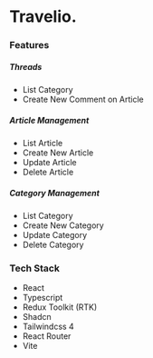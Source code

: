 # Travelio.

### Features

##### Threads
- List Category
- Create New Comment on Article

##### Article Management
- List Article
- Create New Article
- Update Article
- Delete Article

##### Category Management
- List Category
- Create New Category
- Update Category
- Delete Category

### Tech Stack
- React
- Typescript
- Redux Toolkit (RTK)
- Shadcn
- Tailwindcss 4
- React Router
- Vite
